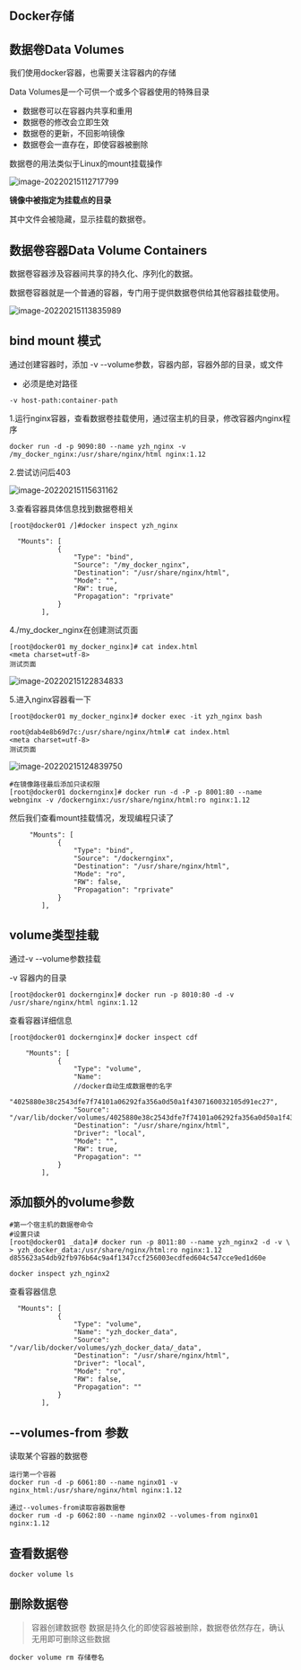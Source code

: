 ## Docker存储

## 数据卷Data Volumes

我们使用docker容器，也需要关注容器内的存储

Data Volumes是一个可供一个或多个容器使用的特殊目录

- 数据卷可以在容器内共享和重用
- 数据卷的修改会立即生效
- 数据卷的更新，不回影响镜像
- 数据卷会一直存在，即使容器被删除

数据卷的用法类似于Linux的mount挂载操作

![image-20220215112717799](Docker存储&网络&API.assets/image-20220215112717799.png)

**镜像中被指定为挂载点的目录**

其中文件会被隐藏，显示挂载的数据卷。



## 数据卷容器Data Volume Containers

数据卷容器涉及容器间共享的持久化、序列化的数据。

数据卷容器就是一个普通的容器，专门用于提供数据卷供给其他容器挂载使用。

![image-20220215113835989](Docker存储&网络&API.assets/image-20220215113835989.png)



## bind mount 模式

通过创建容器时，添加 -v --volume参数，容器内部，容器外部的目录，或文件

- 必须是绝对路径

```
-v host-path:container-path
```

1.运行nginx容器，查看数据卷挂载使用，通过宿主机的目录，修改容器内nginx程序

```
docker run -d -p 9090:80 --name yzh_nginx -v /my_docker_nginx:/usr/share/nginx/html nginx:1.12
```

2.尝试访问后403

![image-20220215115631162](Docker存储&网络&API.assets/image-20220215115631162.png)

3.查看容器具体信息找到数据卷相关

```
[root@docker01 /]#docker inspect yzh_nginx  

  "Mounts": [
            {
                "Type": "bind",
                "Source": "/my_docker_nginx",
                "Destination": "/usr/share/nginx/html",
                "Mode": "",
                "RW": true,
                "Propagation": "rprivate"
            }
        ],

```

4./my_docker_nginx在创建测试页面

```
[root@docker01 my_docker_nginx]# cat index.html 
<meta charset=utf-8>
测试页面
```

![image-20220215122834833](Docker存储&网络&API.assets/image-20220215122834833.png)

5.进入nginx容器看一下

```
[root@docker01 my_docker_nginx]# docker exec -it yzh_nginx bash
```

```
root@dab4e8b69d7c:/usr/share/nginx/html# cat index.html 
<meta charset=utf-8>
测试页面
```

![image-20220215124839750](Docker存储&网络&API.assets/image-20220215124839750.png)

```
#在镜像路径最后添加只读权限
[root@docker01 dockernginx]# docker run -d -P -p 8001:80 --name webnginx -v /dockernginx:/usr/share/nginx/html:ro nginx:1.12
```

然后我们查看mount挂载情况，发现编程只读了

```
     "Mounts": [
            {
                "Type": "bind",
                "Source": "/dockernginx",
                "Destination": "/usr/share/nginx/html",
                "Mode": "ro",
                "RW": false,
                "Propagation": "rprivate"
            }
        ],

```

## volume类型挂载

通过-v --volume参数挂载

-v 容器内的目录

```
[root@docker01 dockernginx]# docker run -p 8010:80 -d -v /usr/share/nginx/html nginx:1.12
```

查看容器详细信息

```
[root@docker01 dockernginx]# docker inspect cdf

	"Mounts": [
            {
                "Type": "volume",
                "Name": 
                //docker自动生成数据卷的名字
                "4025880e38c2543dfe7f74101a06292fa356a0d50a1f4307160032105d91ec27",
                "Source": "/var/lib/docker/volumes/4025880e38c2543dfe7f74101a06292fa356a0d50a1f4307160032105d91ec27/_data",
                "Destination": "/usr/share/nginx/html",
                "Driver": "local",
                "Mode": "",
                "RW": true,
                "Propagation": ""
            }
        ],

```

## 添加额外的volume参数

```
#第一个宿主机的数据卷命令
#设置只读
[root@docker01 _data]# docker run -p 8011:80 --name yzh_nginx2 -d -v \
> yzh_docker_data:/usr/share/nginx/html:ro nginx:1.12
d855623a54db92fb976b64c9a4f1347ccf256003ecdfed604c547cce9ed1d60e

docker inspect yzh_nginx2
```

查看容器信息

```
  "Mounts": [
            {
                "Type": "volume",
                "Name": "yzh_docker_data",
                "Source": "/var/lib/docker/volumes/yzh_docker_data/_data",
                "Destination": "/usr/share/nginx/html",
                "Driver": "local",
                "Mode": "ro",
                "RW": false,
                "Propagation": ""
            }
        ],

```

## --volumes-from 参数

读取某个容器的数据卷

```
运行第一个容器
docker run -d -p 6061:80 --name nginx01 -v nginx_html:/usr/share/nginx/html nginx:1.12

通过--volumes-from读取容器数据卷
docker rum -d -p 6062:80 --name nginx02 --volumes-from nginx01 nginx:1.12
```



## 查看数据卷

```
docker volume ls
```

## 删除数据卷

> 容器创建数据卷 数据是持久化的即使容器被删除，数据卷依然存在，确认无用即可删除这些数据

```
docker volume rm 存储卷名
```